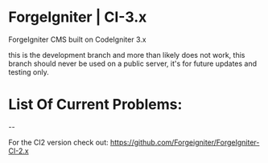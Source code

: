 # ForgeIgniter | CI-3.x
ForgeIgniter CMS built on CodeIgniter 3.x

this is the development branch and more than likely does not work, this branch should never be used on a public server, it's for future updates and testing only.

# List Of Current Problems:
--

For the CI2 version check out: https://github.com/Forgeigniter/ForgeIgniter-CI-2.x

